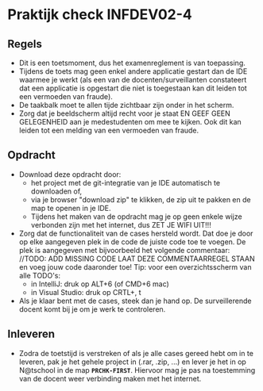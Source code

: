 Praktijk check INFDEV02-4
=====================

Regels
------

- Dit is een toetsmoment, dus het examenreglement is van toepassing.
- Tijdens de toets mag geen enkel andere applicatie gestart dan de IDE waarmee je werkt (als een van de docenten/surveillanten constateert dat een applicatie is opgestart die niet is toegestaan kan dit leiden tot een vermoeden van fraude).
- De taakbalk moet te allen tijde zichtbaar zijn onder in het scherm.
- Zorg dat je beeldscherm altijd recht voor je staat EN GEEF GEEN GELEGENHEID aan je medestudenten om mee te kijken. Ook dit kan leiden tot een melding van een vermoeden van fraude.



Opdracht
--------

- Download deze opdracht door:
  - het project met de git-integratie van je IDE automatisch te downloaden of,
  - via je browser "download zip" te klikken, de zip uit te pakken en de map te openen in je IDE. 
  - Tijdens het maken van de opdracht mag je op geen enkele wijze verbonden zijn met het internet, dus ZET JE WIFI UIT!!!
- Zorg dat de functionaliteit van de cases hersteld wordt. Dat doe je door op elke aangegeven plek in de code de juiste code toe te voegen. De plek is aangegeven met bijvoorbeeld het volgende commentaar:
        //TODO: ADD MISSING CODE
  LAAT DEZE COMMENTAARREGEL STAAN en voeg jouw code daaronder toe!
    Tip: voor een overzichtsscherm van alle TODO's:
     - in IntelliJ: druk op ALT+6 (of CMD+6 mac) 
     - in Visual Studio: druk op CRTL+\, t  
 - Als je klaar bent met de cases, steek dan je hand op. De surveillerende docent komt bij je om je werk te controleren.


Inleveren
---------

- Zodra de toetstijd is verstreken of als je alle cases gereed hebt om in te leveren, pak je het gehele project in (.rar, .zip, ...) en lever je het in op N@tschool in de map **``PRCHK-FIRST``**. Hiervoor mag je pas na toestemming van de docent weer verbinding maken met het internet.
